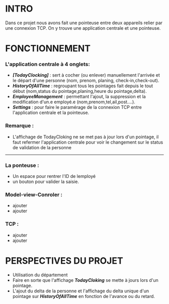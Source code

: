 # INTRO
Dans ce projet nous avons fait une pointeuse entre deux appareils relier par une connexion TCP.
On y trouve une application centrale et une pointeuse.

# FONCTIONNEMENT
### L'application centrale à 4 onglets: 
* ***[TodayClocking]*** : sert à cocher (ou enlever) manuellement l'arrivée et le départ d'une personne (nom, prenom, planing, check-in,check-out).
* ***HistoryOfAllTime*** : regroupant tous les pointages fait depuis le tout début (nom,status du pointage,planing,heure du pointage,delta).
* ***EmployeeManagement*** : permettant l'ajout, la suppression et la modification d'un.e employé.e (nom,prenom,tel,ail,post....).
* ***Settings*** : pour faire le paramérage de la connexion TCP entre l'application centrale et la pointeuse.

### Remarque :
* L'affichage de TodayCloking ne se met pas à jour lors d'un pointage, il faut refermer l'application centrale pour voir le changement sur le status de validation de la personne
___________________
### La ponteuse :
* Un espace pour rentrer l'ID de lemployé
* un bouton pour valider la saisie.
  
### Model-view-Conroler : 
* ajouter
* ajouter

### TCP : 
* ajouter
* ajouter

# PERSPECTIVES DU PROJET
* Utilisation du département
* Faire en sorte que l'affichage ***TodayCloking*** se mette à jours lors d'un pointage.
* L'ajout du delta de la personne et l'affichage du delta unique d'un pointage sur ***HistoryOfAllTime*** en fonction de l'avance ou du retard.



